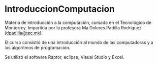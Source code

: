 # IntroduccionComputacion
Materia de introducción a la computación, cursada en el Tecnológico de Monterrey. Impartida por la profesora Ma Dolores Padilla Rodríguez (dpadilla@tec.mx).

El curso consistió de una introducción al mundo de las computadoras y a los algoritmos de programación.

Se utilizó el software Raptor, eclipse, Visual Studio y Excel.
